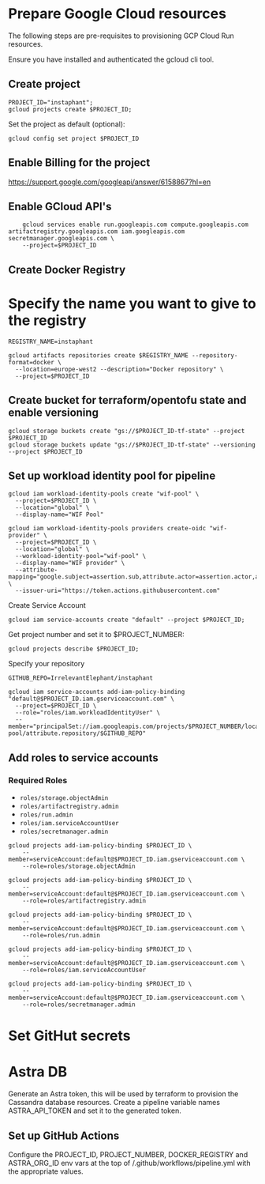 # Prepare Google Cloud resources

The following steps are pre-requisites to provisioning GCP Cloud Run resources.

Ensure you have installed and authenticated the gcloud cli tool.

## Create project

```shell
PROJECT_ID="instaphant";
gcloud projects create $PROJECT_ID;
```

Set the project as default (optional):
```shell
gcloud config set project $PROJECT_ID
```

## Enable Billing for the project

https://support.google.com/googleapi/answer/6158867?hl=en

## Enable GCloud API's

```shell
    gcloud services enable run.googleapis.com compute.googleapis.com artifactregistry.googleapis.com iam.googleapis.com secretmanager.googleapis.com \
    --project=$PROJECT_ID
```

## Create Docker Registry

# Specify the name you want to give to the registry

```shell
REGISTRY_NAME=instaphant

gcloud artifacts repositories create $REGISTRY_NAME --repository-format=docker \
  --location=europe-west2 --description="Docker repository" \
  --project=$PROJECT_ID
```

## Create bucket for terraform/opentofu state and enable versioning

```shell
gcloud storage buckets create "gs://$PROJECT_ID-tf-state" --project $PROJECT_ID
gcloud storage buckets update "gs://$PROJECT_ID-tf-state" --versioning --project $PROJECT_ID
```

## Set up workload identity pool for pipeline

```shell
gcloud iam workload-identity-pools create "wif-pool" \
  --project=$PROJECT_ID \
  --location="global" \
  --display-name="WIF Pool"
```

```shell
gcloud iam workload-identity-pools providers create-oidc "wif-provider" \
  --project=$PROJECT_ID \
  --location="global" \
  --workload-identity-pool="wif-pool" \
  --display-name="WIF provider" \
  --attribute-mapping="google.subject=assertion.sub,attribute.actor=assertion.actor,attribute.aud=assertion.aud,attribute.repository=assertion.repository" \
  --issuer-uri="https://token.actions.githubusercontent.com"
```

Create Service Account

```shell
gcloud iam service-accounts create "default" --project $PROJECT_ID;
```

Get project number and set it to $PROJECT_NUMBER:

```shell
gcloud projects describe $PROJECT_ID;
```

Specify your repository

```shell
GITHUB_REPO=IrrelevantElephant/instaphant

gcloud iam service-accounts add-iam-policy-binding "default@$PROJECT_ID.iam.gserviceaccount.com" \
  --project=$PROJECT_ID \
  --role="roles/iam.workloadIdentityUser" \
  --member="principalSet://iam.googleapis.com/projects/$PROJECT_NUMBER/locations/global/workloadIdentityPools/wif-pool/attribute.repository/$GITHUB_REPO"
```

## Add roles to service accounts

### Required Roles

* `roles/storage.objectAdmin`
* `roles/artifactregistry.admin`
* `roles/run.admin`
* `roles/iam.serviceAccountUser`
* `roles/secretmanager.admin`

```shell
gcloud projects add-iam-policy-binding $PROJECT_ID \
    --member=serviceAccount:default@$PROJECT_ID.iam.gserviceaccount.com \
    --role=roles/storage.objectAdmin
```

```shell
gcloud projects add-iam-policy-binding $PROJECT_ID \
    --member=serviceAccount:default@$PROJECT_ID.iam.gserviceaccount.com \
    --role=roles/artifactregistry.admin
```

```shell
gcloud projects add-iam-policy-binding $PROJECT_ID \
    --member=serviceAccount:default@$PROJECT_ID.iam.gserviceaccount.com \
    --role=roles/run.admin
```

```shell
gcloud projects add-iam-policy-binding $PROJECT_ID \
    --member=serviceAccount:default@$PROJECT_ID.iam.gserviceaccount.com \
    --role=roles/iam.serviceAccountUser
```

```shell
gcloud projects add-iam-policy-binding $PROJECT_ID \
    --member=serviceAccount:default@$PROJECT_ID.iam.gserviceaccount.com \
    --role=roles/secretmanager.admin
```

# Set GitHut secrets

# Astra DB

Generate an Astra token, this will be used by terraform to provision the Cassandra database resources.
Create a pipeline variable names ASTRA_API_TOKEN and set it to the generated token.

## Set up GitHub Actions

Configure the PROJECT_ID, PROJECT_NUMBER, DOCKER_REGISTRY and ASTRA_ORG_ID env vars at the top of /.github/workflows/pipeline.yml with the appropriate values.

